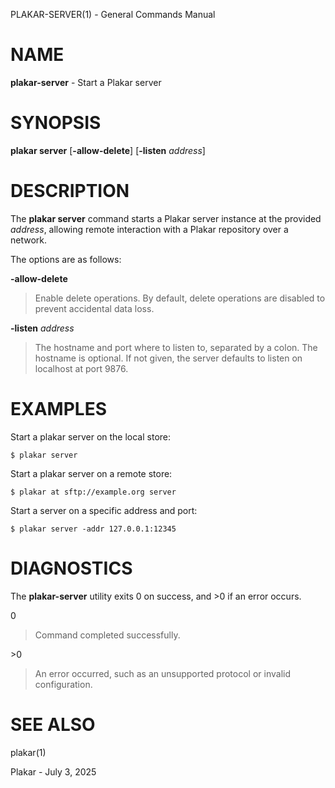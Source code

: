 PLAKAR-SERVER(1) - General Commands Manual

# NAME

**plakar-server** - Start a Plakar server

# SYNOPSIS

**plakar&nbsp;server**
\[**-allow-delete**]
\[**-listen**&nbsp;*address*]

# DESCRIPTION

The
**plakar server**
command starts a Plakar server instance at the provided
*address*,
allowing remote interaction with a Plakar repository over a network.

The options are as follows:

**-allow-delete**

> Enable delete operations.
> By default, delete operations are disabled to prevent accidental data
> loss.

**-listen** *address*

> The hostname and port where to listen to, separated by a colon.
> The hostname is optional.
> If not given, the server defaults to listen on localhost at port 9876.

# EXAMPLES

Start a plakar server on the local store:

	$ plakar server

Start a plakar server on a remote store:

	$ plakar at sftp://example.org server

Start a server on a specific address and port:

	$ plakar server -addr 127.0.0.1:12345

# DIAGNOSTICS

The **plakar-server** utility exits&#160;0 on success, and&#160;&gt;0 if an error occurs.

0

> Command completed successfully.

&gt;0

> An error occurred, such as an unsupported protocol or invalid
> configuration.

# SEE ALSO

plakar(1)

Plakar - July 3, 2025

